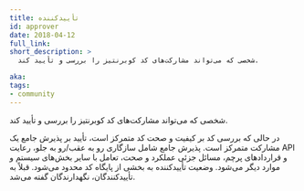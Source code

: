 ```yaml
---
title: تأییدکننده
id: approver
date: 2018-04-12
full_link: 
short_description: >
  شخصی که می‌تواند مشارکت‌های کد کوبرنتیز را بررسی و تأیید کند.

aka: 
tags:
- community
---
```

 شخصی که می‌تواند مشارکت‌های کد کوبرنتیز را بررسی و تأیید کند.

<!--more--> 

در حالی که بررسی کد بر کیفیت و صحت کد متمرکز است، تأیید بر پذیرش جامع یک مشارکت متمرکز است. پذیرش جامع شامل سازگاری رو به عقب/رو به جلو، رعایت API و قراردادهای پرچم، مسائل جزئی عملکرد و صحت، تعامل با سایر بخش‌های سیستم و موارد دیگر می‌شود. وضعیت تأییدکننده به بخشی از پایگاه کد محدود می‌شود. قبلاً به تأییدکنندگان، نگهدارندگان گفته می‌شد.
